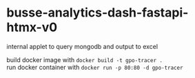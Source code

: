 # busse-analytics-dash-fastapi-htmx-v0
internal applet to query mongodb and output to excel

build docker image with `docker build -t gpo-tracer .`  
run docker container with `docker run -p 80:80 -d gpo-tracer`
